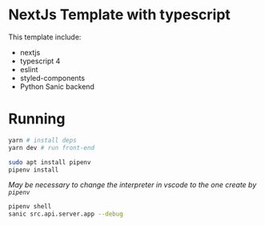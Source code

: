 # NextJs Template with typescript

This template include:

* nextjs
* typescript 4
* eslint
* styled-components
* Python Sanic backend

# Running

```bash
yarn # install deps
yarn dev # run front-end
```

```bash
sudo apt install pipenv
pipenv install
```
*May be necessary to change the interpreter in vscode to the one create by `pipenv`*

```bash
pipenv shell
sanic src.api.server.app --debug
```

